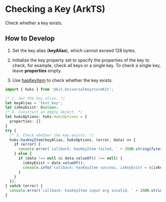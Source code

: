 # Checking a Key (ArkTS)


Check whether a key exists.


## How to Develop

1. Set the key alias (**keyAlias**), which cannot exceed 128 bytes.

2. Initialize the key property set to specify the properties of the key to check, for example, check all keys or a single key. To check a single key, leave **properties** empty.

3. Use [hasKeyItem](../../reference/apis-universal-keystore-kit/js-apis-huks.md#hukshaskeyitem11) to check whether the key exists.

```ts
import { huks } from '@kit.UniversalKeystoreKit';

/* 1. Set the key alias. */
let keyAlias = 'test_key';
let isKeyExist: Boolean;
/* 2. Construct an empty object. */
let huksOptions: huks.HuksOptions = {
  properties: []
}
try {
  /* 3. Check whether the key exists. */
  huks.hasKeyItem(keyAlias, huksOptions, (error, data) => {
    if (error) {
      console.error(`callback: hasKeyItem failed, ` + JSON.stringify(error));
    } else {
      if (data !== null && data.valueOf() !== null) {
        isKeyExist = data.valueOf();
        console.info(`callback: hasKeyItem success, isKeyExist = ${isKeyExist}`);
      }
    }
  });
} catch (error) {
  console.error(`callback: hasKeyItem input arg invalid, ` + JSON.stringify(error));
}
```
